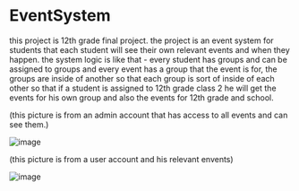 # EventSystem
this project is 12th grade final project.
the project is an event system for students that each student will see their own relevant events and when they happen.
the system logic is like that - every student has groups and can be assigned to groups and every event has a group that the event is for,
the groups are inside of another so that each group is sort of inside of each other so that if a student is assigned to 12th grade class 2 he will get the events for his
own group and also the events for 12th grade and school.

(this picture is from an admin account that has access to all events and can see them.)

![image](https://user-images.githubusercontent.com/70100622/178855355-22749044-fa10-403f-b399-7def8fb6aa45.png)

(this picture is from a user account and his relevant envents)

![image](https://user-images.githubusercontent.com/70100622/180658511-90703897-d338-4fe0-8b66-036cdb9248fd.png)
